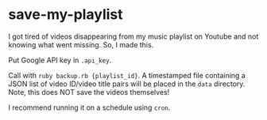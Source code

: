# save-my-playlist

I got tired of videos disappearing from my music playlist on Youtube and not knowing what went missing. So, I made this.

Put Google API key in ```.api_key```.

Call with ```ruby backup.rb {playlist_id}```. A timestamped file containing a JSON list of video ID/video title pairs will be placed in the ```data``` directory. Note, this does NOT save the videos themselves!

I recommend running it on a schedule using ```cron```.
